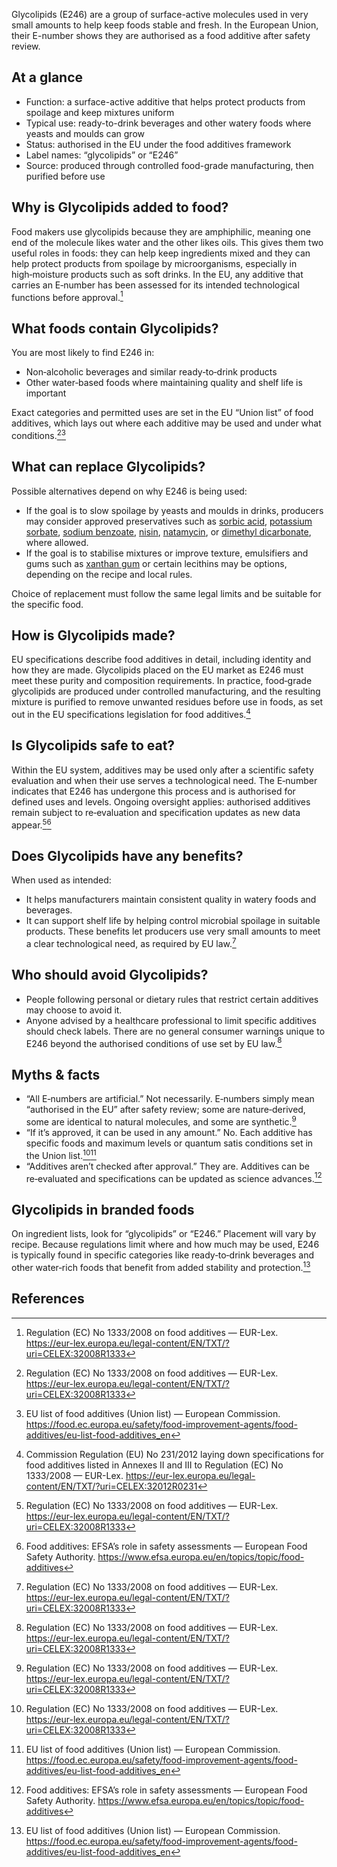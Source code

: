 Glycolipids (E246) are a group of surface-active molecules used in very small amounts to help keep foods stable and fresh. In the European Union, their E-number shows they are authorised as a food additive after safety review.

<!--more-->

## At a glance
- Function: a surface-active additive that helps protect products from spoilage and keep mixtures uniform
- Typical use: ready-to-drink beverages and other watery foods where yeasts and moulds can grow
- Status: authorised in the EU under the food additives framework
- Label names: “glycolipids” or “E246”
- Source: produced through controlled food-grade manufacturing, then purified before use

## Why is Glycolipids added to food?
Food makers use glycolipids because they are amphiphilic, meaning one end of the molecule likes water and the other likes oils. This gives them two useful roles in foods: they can help keep ingredients mixed and they can help protect products from spoilage by microorganisms, especially in high‑moisture products such as soft drinks. In the EU, any additive that carries an E‑number has been assessed for its intended technological functions before approval.[^1]

## What foods contain Glycolipids?
You are most likely to find E246 in:
- Non‑alcoholic beverages and similar ready‑to‑drink products
- Other water‑based foods where maintaining quality and shelf life is important

Exact categories and permitted uses are set in the EU “Union list” of food additives, which lays out where each additive may be used and under what conditions.[^1][^3]

## What can replace Glycolipids?
Possible alternatives depend on why E246 is being used:
- If the goal is to slow spoilage by yeasts and moulds in drinks, producers may consider approved preservatives such as [sorbic acid](/e200-sorbic-acid), [potassium sorbate](/e202-potassium-sorbate), [sodium benzoate](/e211-sodium-benzoate), [nisin](/e234-nisin), [natamycin](/e235-natamycin), or [dimethyl dicarbonate](/e242-dimethyl-dicarbonate), where allowed.
- If the goal is to stabilise mixtures or improve texture, emulsifiers and gums such as [xanthan gum](/e415-xanthan-gum) or certain lecithins may be options, depending on the recipe and local rules.

Choice of replacement must follow the same legal limits and be suitable for the specific food.

## How is Glycolipids made?
EU specifications describe food additives in detail, including identity and how they are made. Glycolipids placed on the EU market as E246 must meet these purity and composition requirements. In practice, food‑grade glycolipids are produced under controlled manufacturing, and the resulting mixture is purified to remove unwanted residues before use in foods, as set out in the EU specifications legislation for food additives.[^2]

## Is Glycolipids safe to eat?
Within the EU system, additives may be used only after a scientific safety evaluation and when their use serves a technological need. The E‑number indicates that E246 has undergone this process and is authorised for defined uses and levels. Ongoing oversight applies: authorised additives remain subject to re‑evaluation and specification updates as new data appear.[^1][^4]

## Does Glycolipids have any benefits?
When used as intended:
- It helps manufacturers maintain consistent quality in watery foods and beverages.
- It can support shelf life by helping control microbial spoilage in suitable products.
These benefits let producers use very small amounts to meet a clear technological need, as required by EU law.[^1]

## Who should avoid Glycolipids?
- People following personal or dietary rules that restrict certain additives may choose to avoid it.
- Anyone advised by a healthcare professional to limit specific additives should check labels.
There are no general consumer warnings unique to E246 beyond the authorised conditions of use set by EU law.[^1]

## Myths & facts
- “All E‑numbers are artificial.” Not necessarily. E‑numbers simply mean “authorised in the EU” after safety review; some are nature‑derived, some are identical to natural molecules, and some are synthetic.[^1]
- “If it’s approved, it can be used in any amount.” No. Each additive has specific foods and maximum levels or quantum satis conditions set in the Union list.[^1][^3]
- “Additives aren’t checked after approval.” They are. Additives can be re‑evaluated and specifications can be updated as science advances.[^4]

## Glycolipids in branded foods
On ingredient lists, look for “glycolipids” or “E246.” Placement will vary by recipe. Because regulations limit where and how much may be used, E246 is typically found in specific categories like ready‑to‑drink beverages and other water‑rich foods that benefit from added stability and protection.[^3]

## References
[^1]: Regulation (EC) No 1333/2008 on food additives — EUR-Lex. https://eur-lex.europa.eu/legal-content/EN/TXT/?uri=CELEX:32008R1333
[^2]: Commission Regulation (EU) No 231/2012 laying down specifications for food additives listed in Annexes II and III to Regulation (EC) No 1333/2008 — EUR-Lex. https://eur-lex.europa.eu/legal-content/EN/TXT/?uri=CELEX:32012R0231
[^3]: EU list of food additives (Union list) — European Commission. https://food.ec.europa.eu/safety/food-improvement-agents/food-additives/eu-list-food-additives_en
[^4]: Food additives: EFSA’s role in safety assessments — European Food Safety Authority. https://www.efsa.europa.eu/en/topics/topic/food-additives
